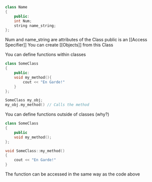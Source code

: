 ``` c++
class Name
{
	public:
	int Num;
	string name_string;
};
```
Num and name_string are attributes of the Class
public is an [[Access Specifier]]
You can create [[Objects]] from this Class

You can define functions within classes
``` c++
class SomeClass
{
	public:
	void my_method(){
		cout << "En Garde!"
	}
};

SomeClass my_obj;
my_obj.my_method() // Calls the method
```

You can define functions outside of classes (why?)
``` c++
class SomeClass
{
	public
	void my_method();
};

void SomeClass::my_method()
{
	cout << "En Garde!"
}
```

The function can be accessed in the same way as the code above